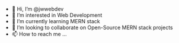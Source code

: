 - 👋 Hi, I’m @jwwebdev
- 👀 I’m interested in Web Development
- 🌱 I’m currently learning MERN stack
- 💞️ I’m looking to collaborate on Open-Source MERN stack projects
- 📫 How to reach me ...

<!---
jwwebdev/jwwebdev is a ✨ special ✨ repository because its `README.md` (this file) appears on your GitHub profile.
You can click the Preview link to take a look at your changes.
--->
